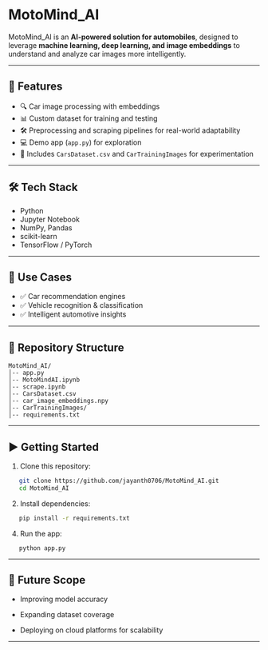 # MotoMind_AI  

MotoMind_AI is an **AI-powered solution for automobiles**, designed to leverage **machine learning, deep learning, and image embeddings** to understand and analyze car images more intelligently.  

---

## 📌 Features
- 🔍 Car image processing with embeddings  
- 📊 Custom dataset for training and testing  
- 🛠️ Preprocessing and scraping pipelines for real-world adaptability  
- 💻 Demo app (`app.py`) for exploration  
- 📂 Includes `CarsDataset.csv` and `CarTrainingImages` for experimentation  

---

## 🛠️ Tech Stack
- Python  
- Jupyter Notebook  
- NumPy, Pandas  
- scikit-learn  
- TensorFlow / PyTorch  

---

## 🚀 Use Cases
- ✅ Car recommendation engines  
- ✅ Vehicle recognition & classification  
- ✅ Intelligent automotive insights  

---

## 📂 Repository Structure
```
MotoMind_AI/
│-- app.py
│-- MotoMindAI.ipynb
│-- scrape.ipynb
│-- CarsDataset.csv
│-- car_image_embeddings.npy
│-- CarTrainingImages/
│-- requirements.txt
```

---

## ▶️ Getting Started
1. Clone this repository:  
```bash
   git clone https://github.com/jayanth0706/MotoMind_AI.git
   cd MotoMind_AI
```
2. Install dependencies:
  ```bash
     pip install -r requirements.txt
  ```
 
4. Run the app:
```
   python app.py
```
---

 ## 🌟 Future Scope

- Improving model accuracy

- Expanding dataset coverage

- Deploying on cloud platforms for scalability

---



